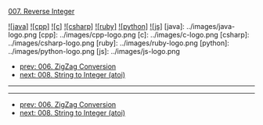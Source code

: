 [007. Reverse Integer](https://leetcode.com/problems/reverse-integer/)

[![java]](../java/007-reverse-integer.md)
[![cpp]](../cpp/007-reverse-integer.md)
[![c]](../c/007-reverse-integer.md)
[![csharp]](../csharp/007-reverse-integer.md)
[![ruby]](../ruby/007-reverse-integer.md)
[![python]](../python/007-reverse-integer.md)
[![js]](../js/007-reverse-integer.md)
[java]: ../images/java-logo.png
[cpp]: ../images/cpp-logo.png
[c]: ../images/c-logo.png
[csharp]: ../images/csharp-logo.png
[ruby]: ../images/ruby-logo.png
[python]: ../images/python-logo.png
[js]: ../images/js-logo.png

- [prev: 006. ZigZag Conversion](006-zigzag-conversion.md)
- [next: 008. String to Integer (atoi)](008-string-to-integer-atoi.md)

---



---

- [prev: 006. ZigZag Conversion](006-zigzag-conversion.md)
- [next: 008. String to Integer (atoi)](008-string-to-integer-atoi.md)
